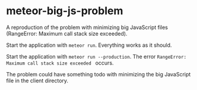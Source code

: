 # meteor-big-js-problem
A reproduction of the problem with minimizing big JavaScript files (RangeError: Maximum call stack size exceeded).

Start the application with `meteor run`. Everything works as it should.

Start the application with `meteor run --production`. The error `RangeError: Maximum call stack size exceeded
` occurs.

The problem could have something todo with minimizing the big JavaScript file in the client directory.
